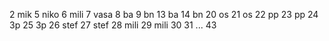 2 mik
5 niko
6 mili
7 vasa
8 ba
9 bn
13 ba
14 bn
20 os
21 os
22 pp
23 pp
24 3p
25 3p
26 stef
27 stef
28 mili
29 mili
30
31
...
43